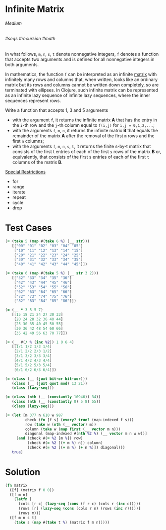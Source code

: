 # Infinite Matrix

###### Medium
###### #seqs #recursion #math

In what follows, `m`, `n`, `s`, `t`  denote nonnegative integers, `f` denotes a function that accepts two  arguments and is defined for all nonnegative integers in both arguments.

In mathematics, the function `f` can be interpreted as an infinite  [matrix](http://en.wikipedia.org/wiki/Matrix_%28mathematics%29) with infinitely many rows and columns that, when written, looks like an ordinary  matrix but its rows and columns cannot be written down completely, so are terminated  with ellipses. In Clojure, such infinite matrix can be represented  as an infinite lazy sequence of infinite lazy sequences,  where the inner sequences represent rows.

Write a function that accepts 1, 3 and 5 arguments

-  with the argument `f`, it returns the infinite matrix **A**  that has the entry in the `i`-th row and the `j`-th column  equal to `f(i,j)` for `i,j = 0,1,2,...`;
-  with the arguments `f`, `m`, `n`, it returns  the infinite matrix **B** that equals the remainder of the matrix **A**  after the removal of the first `m` rows and the first `n` columns;
-  with the arguments `f`, `m`, `n`, `s`, `t`, it returns the finite s-by-t matrix that consists of the first t entries of each of the first `s` rows of the matrix **B** or, equivalently, that consists of the first s entries  of each of the first `t` columns of the matrix **B**.
  

<u>Special Restrictions</u>  
- for
- range
- iterate
- repeat
- cycle
- drop

# Test Cases
```clojure
(= (take 5 (map #(take 6 %) (__ str)))
   [["00" "01" "02" "03" "04" "05"]
    ["10" "11" "12" "13" "14" "15"]
    ["20" "21" "22" "23" "24" "25"]
    ["30" "31" "32" "33" "34" "35"]
    ["40" "41" "42" "43" "44" "45"]])
```
```clojure
(= (take 6 (map #(take 5 %) (__ str 3 2)))
   [["32" "33" "34" "35" "36"]
    ["42" "43" "44" "45" "46"]
    ["52" "53" "54" "55" "56"]
    ["62" "63" "64" "65" "66"]
    ["72" "73" "74" "75" "76"]
    ["82" "83" "84" "85" "86"]])
```
```clojure
(= (__ * 3 5 5 7)
   [[15 18 21 24 27 30 33]
    [20 24 28 32 36 40 44]
    [25 30 35 40 45 50 55]
    [30 36 42 48 54 60 66]
    [35 42 49 56 63 70 77]])
```
```clojure
(= (__ #(/ % (inc %2)) 1 0 6 4)
   [[1/1 1/2 1/3 1/4]
    [2/1 2/2 2/3 1/2]
    [3/1 3/2 3/3 3/4]
    [4/1 4/2 4/3 4/4]
    [5/1 5/2 5/3 5/4]
    [6/1 6/2 6/3 6/4]])
```
```clojure
(= (class (__ (juxt bit-or bit-xor)))
   (class (__ (juxt quot mod) 13 21))
   (class (lazy-seq)))
```
```clojure
(= (class (nth (__ (constantly 10946)) 34))
   (class (nth (__ (constantly 0) 5 8) 55))
   (class (lazy-seq)))
```
```clojure
(= (let [m 377 n 610 w 987
         check (fn [f s] (every? true? (map-indexed f s)))
         row (take w (nth (__ vector) m))
         column (take w (map first (__ vector m n)))
         diagonal (map-indexed #(nth %2 %) (__ vector m n w w))]
     (and (check #(= %2 [m %]) row)
          (check #(= %2 [(+ m %) n]) column)
          (check #(= %2 [(+ m %) (+ n %)]) diagonal)))
   true)
```

# Solution
```clojure
(fn matrix
  ([f] (matrix f 0 0))
  ([f m n]
    (letfn [
      (cols [r c] (lazy-seq (cons (f r c) (cols r (inc c)))))
      (rows [r] (lazy-seq (cons (cols r n) (rows (inc r)))))]
      (rows m)))
  ([f m n s t]
    (take s (map #(take t %) (matrix f m n)))))
```
